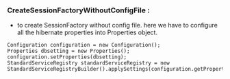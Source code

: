 ### CreateSessionFactoryWithoutConfigFile :
      
- to create SessionFactory without config file. here we have to configure all the hibernate properties into Properties object.
```
Configuration configuration = new Configuration();
Properties dbsetting = new Properties();
configuration.setProperties(dbsetting);
StandardServiceRegistry standardServiceRegistry = new StandardServiceRegistryBuilder().applySettings(configuration.getProperties()).build();
``` 